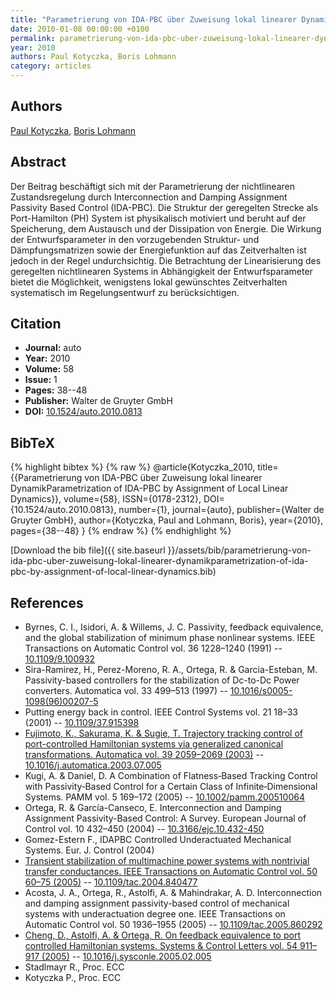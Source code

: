 ```yaml
---
title: "Parametrierung von IDA-PBC über Zuweisung lokal linearer DynamikParametrization of IDA-PBC by Assignment of Local Linear Dynamics"
date: 2010-01-08 00:00:00 +0100
permalink: parametrierung-von-ida-pbc-uber-zuweisung-lokal-linearer-dynamikparametrization-of-ida-pbc-by-assignment-of-local-linear-dynamics
year: 2010
authors: Paul Kotyczka, Boris Lohmann
category: articles
---
```

 
## Authors
[Paul Kotyczka](authors/paul-kotyczka), [Boris Lohmann](authors/boris-lohmann)
 
## Abstract
Der Beitrag beschäftigt sich mit der Parametrierung der nichtlinearen Zustandsregelung durch Interconnection and Damping Assignment Passivity Based Control (IDA-PBC). Die Struktur der geregelten Strecke als Port-Hamilton (PH) System ist physikalisch motiviert und beruht auf der Speicherung, dem Austausch und der Dissipation von Energie. Die Wirkung der Entwurfsparameter in den vorzugebenden Struktur- und Dämpfungsmatrizen sowie der Energiefunktion auf das Zeitverhalten ist jedoch in der Regel undurchsichtig. Die Betrachtung der Linearisierung des geregelten nichtlinearen Systems in Abhängigkeit der Entwurfsparameter bietet die Möglichkeit, wenigstens lokal gewünschtes Zeitverhalten systematisch im Regelungsentwurf zu berücksichtigen.
 
## Citation
- **Journal:** auto
- **Year:** 2010
- **Volume:** 58
- **Issue:** 1
- **Pages:** 38--48
- **Publisher:** Walter de Gruyter GmbH
- **DOI:** [10.1524/auto.2010.0813](https://doi.org/10.1524/auto.2010.0813)
 
## BibTeX
{% highlight bibtex %}
{% raw %}
@article{Kotyczka_2010,
  title={{Parametrierung von IDA-PBC über Zuweisung lokal linearer DynamikParametrization of IDA-PBC by Assignment of Local Linear Dynamics}},
  volume={58},
  ISSN={0178-2312},
  DOI={10.1524/auto.2010.0813},
  number={1},
  journal={auto},
  publisher={Walter de Gruyter GmbH},
  author={Kotyczka, Paul and Lohmann, Boris},
  year={2010},
  pages={38--48}
}
{% endraw %}
{% endhighlight %}
 
[Download the bib file]({{ site.baseurl }}/assets/bib/parametrierung-von-ida-pbc-uber-zuweisung-lokal-linearer-dynamikparametrization-of-ida-pbc-by-assignment-of-local-linear-dynamics.bib)
 
## References
- Byrnes, C. I., Isidori, A. & Willems, J. C. Passivity, feedback equivalence, and the global stabilization of minimum phase nonlinear systems. IEEE Transactions on Automatic Control vol. 36 1228–1240 (1991) -- [10.1109/9.100932](https://doi.org/10.1109/9.100932)
- Sira-Ramirez, H., Perez-Moreno, R. A., Ortega, R. & Garcia-Esteban, M. Passivity-based controllers for the stabilization of Dc-to-Dc Power converters. Automatica vol. 33 499–513 (1997) -- [10.1016/s0005-1098(96)00207-5](https://doi.org/10.1016/s0005-1098(96)00207-5)
- Putting energy back in control. IEEE Control Systems vol. 21 18–33 (2001) -- [10.1109/37.915398](https://doi.org/10.1109/37.915398)
- [Fujimoto, K., Sakurama, K. & Sugie, T. Trajectory tracking control of port-controlled Hamiltonian systems via generalized canonical transformations. Automatica vol. 39 2059–2069 (2003)](trajectory-tracking-control-of-port-controlled-hamiltonian-systems-via-generalized-canonical-transformations) -- [10.1016/j.automatica.2003.07.005](https://doi.org/10.1016/j.automatica.2003.07.005)
- Kugi, A. & Daniel, D. A Combination of Flatness‐Based Tracking Control with Passivity‐Based Control for a Certain Class of Infinite‐Dimensional Systems. PAMM vol. 5 169–172 (2005) -- [10.1002/pamm.200510064](https://doi.org/10.1002/pamm.200510064)
- Ortega, R. & García-Canseco, E. Interconnection and Damping Assignment Passivity-Based Control: A Survey. European Journal of Control vol. 10 432–450 (2004) -- [10.3166/ejc.10.432-450](https://doi.org/10.3166/ejc.10.432-450)
- Gomez-Estern F., IDAPBC Controlled Underactuated Mechanical Systems. Eur. J. Control (2004)
- [Transient stabilization of multimachine power systems with nontrivial transfer conductances. IEEE Transactions on Automatic Control vol. 50 60–75 (2005)](transient-stabilization-of-multimachine-power-systems-with-nontrivial-transfer-conductances) -- [10.1109/tac.2004.840477](https://doi.org/10.1109/tac.2004.840477)
- Acosta, J. A., Ortega, R., Astolfi, A. & Mahindrakar, A. D. Interconnection and damping assignment passivity-based control of mechanical systems with underactuation degree one. IEEE Transactions on Automatic Control vol. 50 1936–1955 (2005) -- [10.1109/tac.2005.860292](https://doi.org/10.1109/tac.2005.860292)
- [Cheng, D., Astolfi, A. & Ortega, R. On feedback equivalence to port controlled Hamiltonian systems. Systems &amp; Control Letters vol. 54 911–917 (2005)](on-feedback-equivalence-to-port-controlled-hamiltonian-systems) -- [10.1016/j.sysconle.2005.02.005](https://doi.org/10.1016/j.sysconle.2005.02.005)
- Stadlmayr R., Proc. ECC
- Kotyczka P., Proc. ECC

